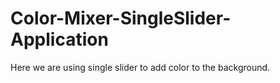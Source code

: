 # Color-Mixer-SingleSlider-Application
Here we are using single slider to add color to the background.
